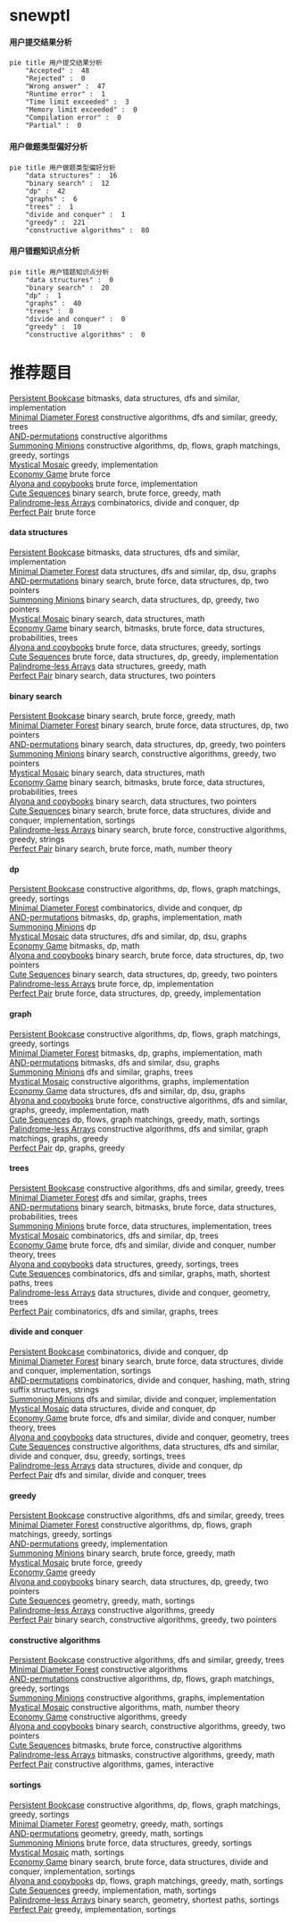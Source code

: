 # snewptl
<!-- tabs:start -->
#### **用户提交结果分析**

```mermaid
pie title 用户提交结果分析
    "Accepted" :  48
    "Rejected" :  0
    "Wrong answer" :  47
    "Runtime error" :  1
    "Time limit exceeded" :  3
    "Memory limit exceeded" :  0
    "Compilation error" :  0
    "Partial" :  0
```
#### **用户做题类型偏好分析**

```mermaid
pie title 用户做题类型偏好分析
    "data structures" :  16
    "binary search" :  12
    "dp" :  42
    "graphs" :  6
    "trees" :  1
    "divide and conquer" :  1
    "greedy" :  221
    "constructive algorithms" :  80
```
#### **用户错题知识点分析**

```mermaid
pie title 用户错题知识点分析
    "data structures" :  0
    "binary search" :  20
    "dp" :  1
    "graphs" :  40
    "trees" :  0
    "divide and conquer" :  0
    "greedy" :  10
    "constructive algorithms" :  0
```
<!-- tabs:end -->
# 推荐题目
[Persistent Bookcase](http://codeforces.com/problemset/problem/707/D)		bitmasks,
                        data structures,
                        dfs and similar,
                        implementation		  
[Minimal Diameter Forest](http://codeforces.com/problemset/problem/1092/E)		constructive algorithms,
                        dfs and similar,
                        greedy,
                        trees		  
[AND-permutations](http://codeforces.com/problemset/problem/909/F)		constructive algorithms		  
[Summoning Minions](http://codeforces.com/problemset/problem/1354/F)		constructive algorithms,
                        dp,
                        flows,
                        graph matchings,
                        greedy,
                        sortings		  
[Mystical Mosaic](http://codeforces.com/problemset/problem/924/A)		greedy,
                        implementation		  
[Economy Game](http://codeforces.com/problemset/problem/681/B)		brute force		  
[Alyona and copybooks](http://codeforces.com/problemset/problem/740/A)		brute force,
                        implementation		  
[Cute Sequences](http://codeforces.com/problemset/problem/1166/D)		binary search,
                        brute force,
                        greedy,
                        math		  
[Palindrome-less Arrays](http://codeforces.com/problemset/problem/1140/E)		combinatorics,
                        divide and conquer,
                        dp		  
[Perfect Pair](https://codeforces.com/contest/318/problem/C)		brute force		  
<!-- tabs:start -->
#### **data structures**
[Persistent Bookcase](http://codeforces.com/problemset/problem/707/D)		bitmasks,
                        data structures,
                        dfs and similar,
                        implementation		  
[Minimal Diameter Forest](http://codeforces.com/problemset/problem/766/D)		data structures,
                        dfs and similar,
                        dp,
                        dsu,
                        graphs		  
[AND-permutations](http://codeforces.com/problemset/problem/1335/E1)		binary search,
                        brute force,
                        data structures,
                        dp,
                        two pointers		  
[Summoning Minions](http://codeforces.com/problemset/problem/1492/C)		binary search,
                        data structures,
                        dp,
                        greedy,
                        two pointers		  
[Mystical Mosaic](http://codeforces.com/problemset/problem/1490/G)		binary search,
                        data structures,
                        math		  
[Economy Game](http://codeforces.com/problemset/problem/1479/D)		binary search,
                        bitmasks,
                        brute force,
                        data structures,
                        probabilities,
                        trees		  
[Alyona and copybooks](http://codeforces.com/problemset/problem/1497/A)		brute force,
                        data structures,
                        greedy,
                        sortings		  
[Cute Sequences](http://codeforces.com/problemset/problem/1491/C)		brute force,
                        data structures,
                        dp,
                        greedy,
                        implementation		  
[Palindrome-less Arrays](http://codeforces.com/problemset/problem/1492/B)		data structures,
                        greedy,
                        math		  
[Perfect Pair](http://codeforces.com/problemset/problem/1436/E)		binary search,
                        data structures,
                        two pointers		  
#### **binary search**
[Persistent Bookcase](http://codeforces.com/problemset/problem/1166/D)		binary search,
                        brute force,
                        greedy,
                        math		  
[Minimal Diameter Forest](http://codeforces.com/problemset/problem/1335/E1)		binary search,
                        brute force,
                        data structures,
                        dp,
                        two pointers		  
[AND-permutations](http://codeforces.com/problemset/problem/1492/C)		binary search,
                        data structures,
                        dp,
                        greedy,
                        two pointers		  
[Summoning Minions](http://codeforces.com/problemset/problem/1463/D)		binary search,
                        constructive algorithms,
                        greedy,
                        two pointers		  
[Mystical Mosaic](http://codeforces.com/problemset/problem/1490/G)		binary search,
                        data structures,
                        math		  
[Economy Game](http://codeforces.com/problemset/problem/1479/D)		binary search,
                        bitmasks,
                        brute force,
                        data structures,
                        probabilities,
                        trees		  
[Alyona and copybooks](http://codeforces.com/problemset/problem/1436/E)		binary search,
                        data structures,
                        two pointers		  
[Cute Sequences](http://codeforces.com/problemset/problem/1461/D)		binary search,
                        brute force,
                        data structures,
                        divide and conquer,
                        implementation,
                        sortings		  
[Palindrome-less Arrays](http://codeforces.com/problemset/problem/1493/C)		binary search,
                        brute force,
                        constructive algorithms,
                        greedy,
                        strings		  
[Perfect Pair](http://codeforces.com/problemset/problem/1487/D)		binary search,
                        brute force,
                        math,
                        number theory		  
#### **dp**
[Persistent Bookcase](http://codeforces.com/problemset/problem/1354/F)		constructive algorithms,
                        dp,
                        flows,
                        graph matchings,
                        greedy,
                        sortings		  
[Minimal Diameter Forest](http://codeforces.com/problemset/problem/1140/E)		combinatorics,
                        divide and conquer,
                        dp		  
[AND-permutations](http://codeforces.com/problemset/problem/959/E)		bitmasks,
                        dp,
                        graphs,
                        implementation,
                        math		  
[Summoning Minions](http://codeforces.com/problemset/problem/201/C)		dp		  
[Mystical Mosaic](http://codeforces.com/problemset/problem/766/D)		data structures,
                        dfs and similar,
                        dp,
                        dsu,
                        graphs		  
[Economy Game](http://codeforces.com/problemset/problem/1326/F2)		bitmasks,
                        dp,
                        math		  
[Alyona and copybooks](http://codeforces.com/problemset/problem/1335/E1)		binary search,
                        brute force,
                        data structures,
                        dp,
                        two pointers		  
[Cute Sequences](http://codeforces.com/problemset/problem/1492/C)		binary search,
                        data structures,
                        dp,
                        greedy,
                        two pointers		  
[Palindrome-less Arrays](https://codeforces.com/contest/1457/problem/C)		brute force,
                        dp,
                        implementation		  
[Perfect Pair](http://codeforces.com/problemset/problem/1491/C)		brute force,
                        data structures,
                        dp,
                        greedy,
                        implementation		  
#### **graph**
[Persistent Bookcase](http://codeforces.com/problemset/problem/1354/F)		constructive algorithms,
                        dp,
                        flows,
                        graph matchings,
                        greedy,
                        sortings		  
[Minimal Diameter Forest](http://codeforces.com/problemset/problem/959/E)		bitmasks,
                        dp,
                        graphs,
                        implementation,
                        math		  
[AND-permutations](http://codeforces.com/problemset/problem/986/C)		bitmasks,
                        dfs and similar,
                        dsu,
                        graphs		  
[Summoning Minions](http://codeforces.com/problemset/problem/1000/E)		dfs and similar,
                        graphs,
                        trees		  
[Mystical Mosaic](http://codeforces.com/problemset/problem/1082/D)		constructive algorithms,
                        graphs,
                        implementation		  
[Economy Game](http://codeforces.com/problemset/problem/766/D)		data structures,
                        dfs and similar,
                        dp,
                        dsu,
                        graphs		  
[Alyona and copybooks](http://codeforces.com/problemset/problem/1487/C)		brute force,
                        constructive algorithms,
                        dfs and similar,
                        graphs,
                        greedy,
                        implementation,
                        math		  
[Cute Sequences](http://codeforces.com/problemset/problem/1437/C)		dp,
                        flows,
                        graph matchings,
                        greedy,
                        math,
                        sortings		  
[Palindrome-less Arrays](http://codeforces.com/problemset/problem/1470/D)		constructive algorithms,
                        dfs and similar,
                        graph matchings,
                        graphs,
                        greedy		  
[Perfect Pair](http://codeforces.com/problemset/problem/1476/C)		dp,
                        graphs,
                        greedy		  
#### **trees**
[Persistent Bookcase](http://codeforces.com/problemset/problem/1092/E)		constructive algorithms,
                        dfs and similar,
                        greedy,
                        trees		  
[Minimal Diameter Forest](http://codeforces.com/problemset/problem/1000/E)		dfs and similar,
                        graphs,
                        trees		  
[AND-permutations](http://codeforces.com/problemset/problem/1479/D)		binary search,
                        bitmasks,
                        brute force,
                        data structures,
                        probabilities,
                        trees		  
[Summoning Minions](http://codeforces.com/problemset/problem/1511/C)		brute force,
                        data structures,
                        implementation,
                        trees		  
[Mystical Mosaic](http://codeforces.com/problemset/problem/1499/F)		combinatorics,
                        dfs and similar,
                        dp,
                        trees		  
[Economy Game](http://codeforces.com/problemset/problem/1491/E)		brute force,
                        dfs and similar,
                        divide and conquer,
                        number theory,
                        trees		  
[Alyona and copybooks](http://codeforces.com/problemset/problem/1466/D)		data structures,
                        greedy,
                        sortings,
                        trees		  
[Cute Sequences](http://codeforces.com/problemset/problem/1495/D)		combinatorics,
                        dfs and similar,
                        graphs,
                        math,
                        shortest paths,
                        trees		  
[Palindrome-less Arrays](http://codeforces.com/problemset/problem/1303/G)		data structures,
                        divide and conquer,
                        geometry,
                        trees		  
[Perfect Pair](http://codeforces.com/problemset/problem/1454/E)		combinatorics,
                        dfs and similar,
                        graphs,
                        trees		  
#### **divide and conquer**
[Persistent Bookcase](http://codeforces.com/problemset/problem/1140/E)		combinatorics,
                        divide and conquer,
                        dp		  
[Minimal Diameter Forest](http://codeforces.com/problemset/problem/1461/D)		binary search,
                        brute force,
                        data structures,
                        divide and conquer,
                        implementation,
                        sortings		  
[AND-permutations](http://codeforces.com/problemset/problem/1466/G)		combinatorics,
                        divide and conquer,
                        hashing,
                        math,
                        string suffix structures,
                        strings		  
[Summoning Minions](http://codeforces.com/problemset/problem/1490/D)		dfs and similar,
                        divide and conquer,
                        implementation		  
[Mystical Mosaic](https://codeforces.com/contest/1483/problem/C)		data structures,
                        divide and conquer,
                        dp		  
[Economy Game](http://codeforces.com/problemset/problem/1491/E)		brute force,
                        dfs and similar,
                        divide and conquer,
                        number theory,
                        trees		  
[Alyona and copybooks](http://codeforces.com/problemset/problem/1303/G)		data structures,
                        divide and conquer,
                        geometry,
                        trees		  
[Cute Sequences](http://codeforces.com/problemset/problem/1494/D)		constructive algorithms,
                        data structures,
                        dfs and similar,
                        divide and conquer,
                        dsu,
                        greedy,
                        sortings,
                        trees		  
[Palindrome-less Arrays](http://codeforces.com/problemset/problem/1482/E)		data structures,
                        divide and conquer,
                        dp		  
[Perfect Pair](http://codeforces.com/problemset/problem/566/C)		dfs and similar,
                        divide and conquer,
                        trees		  
#### **greedy**
[Persistent Bookcase](http://codeforces.com/problemset/problem/1092/E)		constructive algorithms,
                        dfs and similar,
                        greedy,
                        trees		  
[Minimal Diameter Forest](http://codeforces.com/problemset/problem/1354/F)		constructive algorithms,
                        dp,
                        flows,
                        graph matchings,
                        greedy,
                        sortings		  
[AND-permutations](http://codeforces.com/problemset/problem/924/A)		greedy,
                        implementation		  
[Summoning Minions](http://codeforces.com/problemset/problem/1166/D)		binary search,
                        brute force,
                        greedy,
                        math		  
[Mystical Mosaic](http://codeforces.com/problemset/problem/779/B)		brute force,
                        greedy		  
[Economy Game](http://codeforces.com/problemset/problem/1256/C)		greedy		  
[Alyona and copybooks](http://codeforces.com/problemset/problem/1492/C)		binary search,
                        data structures,
                        dp,
                        greedy,
                        two pointers		  
[Cute Sequences](https://codeforces.com/contest/1496/problem/C)		geometry,
                        greedy,
                        math,
                        sortings		  
[Palindrome-less Arrays](http://codeforces.com/problemset/problem/1493/A)		constructive algorithms,
                        greedy		  
[Perfect Pair](http://codeforces.com/problemset/problem/1463/D)		binary search,
                        constructive algorithms,
                        greedy,
                        two pointers		  
#### **constructive algorithms**
[Persistent Bookcase](http://codeforces.com/problemset/problem/1092/E)		constructive algorithms,
                        dfs and similar,
                        greedy,
                        trees		  
[Minimal Diameter Forest](http://codeforces.com/problemset/problem/909/F)		constructive algorithms		  
[AND-permutations](http://codeforces.com/problemset/problem/1354/F)		constructive algorithms,
                        dp,
                        flows,
                        graph matchings,
                        greedy,
                        sortings		  
[Summoning Minions](http://codeforces.com/problemset/problem/1082/D)		constructive algorithms,
                        graphs,
                        implementation		  
[Mystical Mosaic](http://codeforces.com/problemset/problem/1454/D)		constructive algorithms,
                        math,
                        number theory		  
[Economy Game](http://codeforces.com/problemset/problem/1493/A)		constructive algorithms,
                        greedy		  
[Alyona and copybooks](http://codeforces.com/problemset/problem/1463/D)		binary search,
                        constructive algorithms,
                        greedy,
                        two pointers		  
[Cute Sequences](https://codeforces.com/contest/1456/problem/B)		bitmasks,
                        brute force,
                        constructive algorithms		  
[Palindrome-less Arrays](http://codeforces.com/problemset/problem/1492/D)		bitmasks,
                        constructive algorithms,
                        greedy,
                        math		  
[Perfect Pair](https://codeforces.com/contest/1504/problem/D)		constructive algorithms,
                        games,
                        interactive		  
#### **sortings**
[Persistent Bookcase](http://codeforces.com/problemset/problem/1354/F)		constructive algorithms,
                        dp,
                        flows,
                        graph matchings,
                        greedy,
                        sortings		  
[Minimal Diameter Forest](https://codeforces.com/contest/1496/problem/C)		geometry,
                        greedy,
                        math,
                        sortings		  
[AND-permutations](http://codeforces.com/problemset/problem/1495/A)		geometry,
                        greedy,
                        math,
                        sortings		  
[Summoning Minions](http://codeforces.com/problemset/problem/1497/A)		brute force,
                        data structures,
                        greedy,
                        sortings		  
[Mystical Mosaic](http://codeforces.com/problemset/problem/1427/A)		math,
                        sortings		  
[Economy Game](http://codeforces.com/problemset/problem/1461/D)		binary search,
                        brute force,
                        data structures,
                        divide and conquer,
                        implementation,
                        sortings		  
[Alyona and copybooks](http://codeforces.com/problemset/problem/1437/C)		dp,
                        flows,
                        graph matchings,
                        greedy,
                        math,
                        sortings		  
[Cute Sequences](http://codeforces.com/problemset/problem/1473/A)		greedy,
                        implementation,
                        math,
                        sortings		  
[Palindrome-less Arrays](http://codeforces.com/problemset/problem/1486/B)		binary search,
                        geometry,
                        shortest paths,
                        sortings		  
[Perfect Pair](http://codeforces.com/problemset/problem/1480/B)		greedy,
                        implementation,
                        sortings		  
<!-- tabs:end -->
